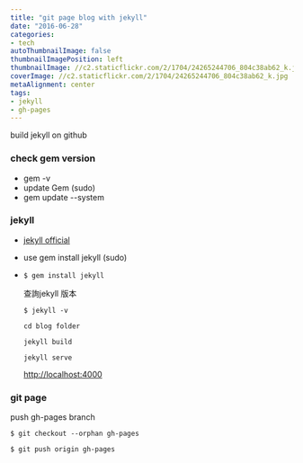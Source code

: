 ```yaml
---
title: "git page blog with jekyll"
date: "2016-06-28"
categories:
- tech
autoThumbnailImage: false
thumbnailImagePosition: left
thumbnailImage: //c2.staticflickr.com/2/1704/24265244706_804c38ab62_k.jpg
coverImage: //c2.staticflickr.com/2/1704/24265244706_804c38ab62_k.jpg
metaAlignment: center
tags:
- jekyll
- gh-pages
---
```


build jekyll on github
<!--more-->

### check gem version
* gem -v
* update Gem (sudo)
* gem update --system

### jekyll ###
* [jekyll official](https://jekyllrb.com/docs/installation/)
* use gem install jekyll (sudo)
* `$ gem install jekyll`


     查詢jekyll 版本

    `$ jekyll -v`

    `cd blog folder`

    `jekyll build`

    `jekyll serve`

    [http://localhost:4000](http://localhost:4000)

### git page
push gh-pages branch

`$ git checkout --orphan gh-pages`

`$ git push origin gh-pages`
